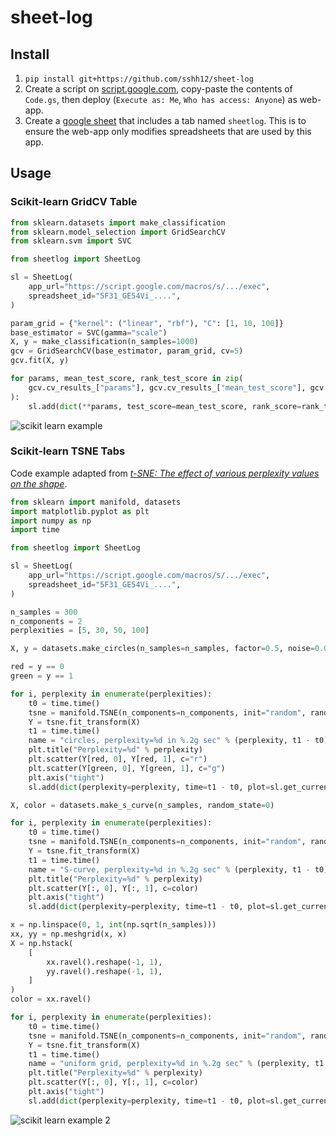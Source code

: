 # sheet-log

## Install

1. `pip install git+https://github.com/sshh12/sheet-log`
2. Create a script on [script.google.com](https://script.google.com/), copy-paste the contents of `Code.gs`, then deploy (`Execute as: Me`, `Who has access: Anyone`) as web-app.
3. Create a [google sheet](https://sheet.new) that includes a tab named `sheetlog`. This is to ensure the web-app only modifies spreadsheets that are used by this app.

## Usage

### Scikit-learn GridCV Table

```python
from sklearn.datasets import make_classification
from sklearn.model_selection import GridSearchCV
from sklearn.svm import SVC

from sheetlog import SheetLog

sl = SheetLog(
    app_url="https://script.google.com/macros/s/.../exec",
    spreadsheet_id="5F31_GE54Vi_....",
)

param_grid = {"kernel": ("linear", "rbf"), "C": [1, 10, 100]}
base_estimator = SVC(gamma="scale")
X, y = make_classification(n_samples=1000)
gcv = GridSearchCV(base_estimator, param_grid, cv=5)
gcv.fit(X, y)

for params, mean_test_score, rank_test_score in zip(
    gcv.cv_results_["params"], gcv.cv_results_["mean_test_score"], gcv.cv_results_["rank_test_score"]
):
    sl.add(dict(**params, test_score=mean_test_score, rank_score=rank_test_score))
```

![scikit learn example](https://user-images.githubusercontent.com/6625384/120229535-f6c15f80-c212-11eb-8ac8-53aa570a1187.png)

### Scikit-learn TSNE Tabs

Code example adapted from _[t-SNE: The effect of various perplexity values on the shape](https://scikit-learn.org/stable/auto_examples/manifold/plot_t_sne_perplexity.html)_.

```python
from sklearn import manifold, datasets
import matplotlib.pyplot as plt
import numpy as np
import time

from sheetlog import SheetLog

sl = SheetLog(
    app_url="https://script.google.com/macros/s/.../exec",
    spreadsheet_id="5F31_GE54Vi_....",
)

n_samples = 300
n_components = 2
perplexities = [5, 30, 50, 100]

X, y = datasets.make_circles(n_samples=n_samples, factor=0.5, noise=0.05)

red = y == 0
green = y == 1

for i, perplexity in enumerate(perplexities):
    t0 = time.time()
    tsne = manifold.TSNE(n_components=n_components, init="random", random_state=0, perplexity=perplexity)
    Y = tsne.fit_transform(X)
    t1 = time.time()
    name = "circles, perplexity=%d in %.2g sec" % (perplexity, t1 - t0)
    plt.title("Perplexity=%d" % perplexity)
    plt.scatter(Y[red, 0], Y[red, 1], c="r")
    plt.scatter(Y[green, 0], Y[green, 1], c="g")
    plt.axis("tight")
    sl.add(dict(perplexity=perplexity, time=t1 - t0, plot=sl.get_current_plot()), sheet=name)

X, color = datasets.make_s_curve(n_samples, random_state=0)

for i, perplexity in enumerate(perplexities):
    t0 = time.time()
    tsne = manifold.TSNE(n_components=n_components, init="random", random_state=0, perplexity=perplexity)
    Y = tsne.fit_transform(X)
    t1 = time.time()
    name = "S-curve, perplexity=%d in %.2g sec" % (perplexity, t1 - t0)
    plt.title("Perplexity=%d" % perplexity)
    plt.scatter(Y[:, 0], Y[:, 1], c=color)
    plt.axis("tight")
    sl.add(dict(perplexity=perplexity, time=t1 - t0, plot=sl.get_current_plot()), sheet=name)

x = np.linspace(0, 1, int(np.sqrt(n_samples)))
xx, yy = np.meshgrid(x, x)
X = np.hstack(
    [
        xx.ravel().reshape(-1, 1),
        yy.ravel().reshape(-1, 1),
    ]
)
color = xx.ravel()

for i, perplexity in enumerate(perplexities):
    t0 = time.time()
    tsne = manifold.TSNE(n_components=n_components, init="random", random_state=0, perplexity=perplexity)
    Y = tsne.fit_transform(X)
    t1 = time.time()
    name = "uniform grid, perplexity=%d in %.2g sec" % (perplexity, t1 - t0)
    plt.title("Perplexity=%d" % perplexity)
    plt.scatter(Y[:, 0], Y[:, 1], c=color)
    plt.axis("tight")
    sl.add(dict(perplexity=perplexity, time=t1 - t0, plot=sl.get_current_plot()), sheet=name)
```

![scikit learn example 2](https://user-images.githubusercontent.com/6625384/120231093-42c1d380-c216-11eb-925b-ebf708313179.gif)
